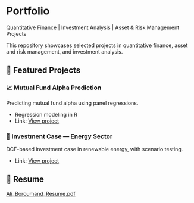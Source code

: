 # Portfolio
Quantitative Finance | Investment Analysis | Asset &amp; Risk Management Projects

This repository showcases selected projects in quantitative finance, asset and risk management, and investment analysis.

## 📁 Featured Projects

### 📈 Mutual Fund Alpha Prediction
Predicting mutual fund alpha using panel regressions.
- Regression modeling in R
- Link: [View project](projects/mutual-fund-alpha-prediction)

### 🔋 Investment Case — Energy Sector
DCF-based investment case in renewable energy, with scenario testing.
- Link: [View project](projects/investment-case-energy-sector)

## 📄 Resume
[Ali_Boroumand_Resume.pdf](Ali_Boroumand_Resume.pdf)
